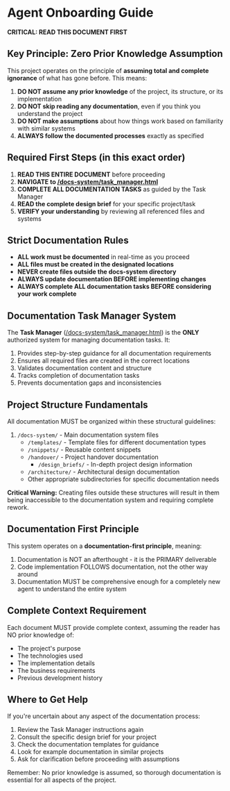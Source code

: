 # Agent Onboarding Guide
**CRITICAL: READ THIS DOCUMENT FIRST**

## Key Principle: Zero Prior Knowledge Assumption

This project operates on the principle of **assuming total and complete ignorance** of what has gone before. This means:

1. **DO NOT assume any prior knowledge** of the project, its structure, or its implementation
2. **DO NOT skip reading any documentation**, even if you think you understand the project
3. **DO NOT make assumptions** about how things work based on familiarity with similar systems
4. **ALWAYS follow the documented processes** exactly as specified

## Required First Steps (in this exact order)

1. **READ THIS ENTIRE DOCUMENT** before proceeding
2. **NAVIGATE to [/docs-system/task_manager.html](/docs-system/task_manager.html)**
3. **COMPLETE ALL DOCUMENTATION TASKS** as guided by the Task Manager
4. **READ the complete design brief** for your specific project/task
5. **VERIFY your understanding** by reviewing all referenced files and systems

## Strict Documentation Rules

* **ALL work must be documented** in real-time as you proceed
* **ALL files must be created in the designated locations**
* **NEVER create files outside the docs-system directory**
* **ALWAYS update documentation BEFORE implementing changes**
* **ALWAYS complete ALL documentation tasks BEFORE considering your work complete**

## Documentation Task Manager System

The **Task Manager** ([/docs-system/task_manager.html](/docs-system/task_manager.html)) is the **ONLY** authorized system for managing documentation tasks. It:

1. Provides step-by-step guidance for all documentation requirements
2. Ensures all required files are created in the correct locations
3. Validates documentation content and structure
4. Tracks completion of documentation tasks
5. Prevents documentation gaps and inconsistencies

## Project Structure Fundamentals

All documentation MUST be organized within these structural guidelines:

1. `/docs-system/` - Main documentation system files
   - `/templates/` - Template files for different documentation types
   - `/snippets/` - Reusable content snippets 
   - `/handover/` - Project handover documentation
     - `/design_briefs/` - In-depth project design information
   - `/architecture/` - Architectural design documentation
   - Other appropriate subdirectories for specific documentation needs

**Critical Warning:** Creating files outside these structures will result in them being inaccessible to the documentation system and requiring complete rework.

## Documentation First Principle

This system operates on a **documentation-first principle**, meaning:

1. Documentation is NOT an afterthought - it is the PRIMARY deliverable
2. Code implementation FOLLOWS documentation, not the other way around
3. Documentation MUST be comprehensive enough for a completely new agent to understand the entire system

## Complete Context Requirement

Each document MUST provide complete context, assuming the reader has NO prior knowledge of:
- The project's purpose
- The technologies used
- The implementation details
- The business requirements
- Previous development history

## Where to Get Help

If you're uncertain about any aspect of the documentation process:

1. Review the Task Manager instructions again
2. Consult the specific design brief for your project
3. Check the documentation templates for guidance
4. Look for example documentation in similar projects
5. Ask for clarification before proceeding with assumptions

Remember: No prior knowledge is assumed, so thorough documentation is essential for all aspects of the project.